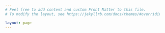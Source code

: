 ```yaml
---
# Feel free to add content and custom Front Matter to this file.
# To modify the layout, see https://jekyllrb.com/docs/themes/#overriding-theme-defaults

layout: page
---
```

<html>
<style>
        html, body, h1, h2, h3, h4, h5, h6, p {
		font-family:  "Courier";
        }

        body {
                background-color:#cce9ff;
        }

	.site-header  {
		background-color:#ffe9ec;
	}

	.site-footer {
		background-color:#ffe9ec;
	}

	:root {
    		--size: 1.5;
	}
</style>
<head>
<script src="https://code.jquery.com/jquery-3.3.1.min.js"></script>
<script src="https://unpkg.com/js-polyfills/keyboard.js"></script>
<script src="https://cdn.jsdelivr.net/gh/jcubic/static/js/wcwidth.js"></script>
<script src="https://unpkg.com/jquery.terminal/js/jquery.terminal.min.js"></script>
<link rel="stylesheet" href="https://unpkg.com/jquery.terminal/css/jquery.terminal.min.css" />
<script>
$('body').terminal({
    "-help": function() {
        this.echo('List of Commands:');
        this.echo('        help         ' + 'help');
    }
}, {
    greetings: '...Connected to LeumasMymik.Github.io\n\n     Type [-help] for more options.\n',
    prompt: 'guest@leumasmymik.github.io:~$ '
});
</script>
</head>
<body>
</body>
</html>
